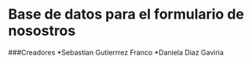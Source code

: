 # Base de datos para el formulario de nosostros

###Creadores
*Sebastian Gutierrrez Franco 
*Daniela Diaz Gaviria